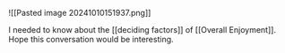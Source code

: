![[Pasted image 20241010151937.png]]

I needed to know about the [[deciding factors]] of [[Overall Enjoyment]]. Hope this conversation would be interesting.